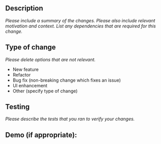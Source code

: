 ## Description

_Please include a summary of the changes. Please also include relevant motivation and context. List any dependencies that are required for this change._

## Type of change

_Please delete options that are not relevant._

- New feature
- Refactor
- Bug fix (non-breaking change which fixes an issue)
- UI enhancement
- Other (specify type of change)

## Testing

_Please describe the tests that you ran to verify your changes._

## Demo (if appropriate):
